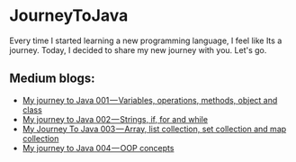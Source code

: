 # JourneyToJava
Every time I started learning a new programming language, I feel like Its a journey. Today, I decided to share my new journey with you. Let's go.


## Medium blogs:
- [My journey to Java 001 — Variables, operations, methods, object and class](https://medium.com/@0xIslamTaha/my-journey-to-java-001-variables-f632be2e3f7d)
- [My journey to Java 002 — Strings, if, for and while](https://medium.com/@0xIslamTaha/my-journey-to-java-002-strings-if-for-and-while-c1bd93b3f8ab)
- [My Journey To Java 003 — Array, list collection, set collection and map collection](https://medium.com/@0xIslamTaha/my-journey-to-java-003-array-list-collection-set-collection-and-map-collection-d9ccc4c4e09f)
- [My journey to Java 004 — OOP concepts](https://medium.com/@0xIslamTaha/my-journey-to-java-004-oop-concepts-a7b0f2c3b56a)

